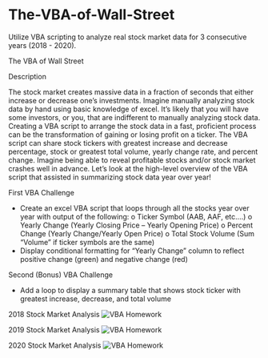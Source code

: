 # The-VBA-of-Wall-Street
Utilize VBA scripting to analyze real stock market data for 3 consecutive years (2018 - 2020).

The VBA of Wall Street

Description

The stock market creates massive data in a fraction of seconds that either increase or decrease one’s investments. Imagine manually analyzing stock data by hand using basic knowledge of excel. It’s likely that you will have some investors, or you, that are indifferent to manually analyzing stock data. Creating a VBA script to arrange the stock data in a fast, proficient process can be the transformation of gaining or losing profit on a ticker. The VBA script can share stock tickers with greatest increase and decrease percentage, stock or greatest total volume, yearly change rate, and percent change. Imagine being able to reveal profitable stocks and/or stock market crashes well in advance. Let’s look at the high-level overview of the VBA script that assisted in summarizing stock data year over year!

First VBA Challenge
-	Create an excel VBA script that loops through all the stocks year over year with output of the following:
o	Ticker Symbol (AAB, AAF, etc.…)
o	Yearly Change (Yearly Closing Price – Yearly Opening Price)
o	Percent Change (Yearly Change/Yearly Open Price)
o	Total Stock Volume (Sum “Volume” if ticker symbols are the same)
-	Display conditional formatting for “Yearly Change” column to reflect positive change (green) and negative change (red)

Second (Bonus) VBA Challenge
-	Add a loop to display a summary table that shows stock ticker with greatest increase, decrease, and total volume

2018 Stock Market Analysis 
![VBA Homework](https://user-images.githubusercontent.com/97803665/159969358-3221badd-bb32-41f6-a882-b7f94ac2e4c2.jpeg)

2019 Stock Market Analysis
![VBA Homework](https://user-images.githubusercontent.com/97803665/159969418-d29e8e23-0ba7-4a9b-8351-0de45e0736e5.jpeg)


2020 Stock Market Analysis
![VBA Homework](https://user-images.githubusercontent.com/97803665/159969480-ca44cc61-857a-4a94-b1be-c1dceed8ed04.jpeg)
